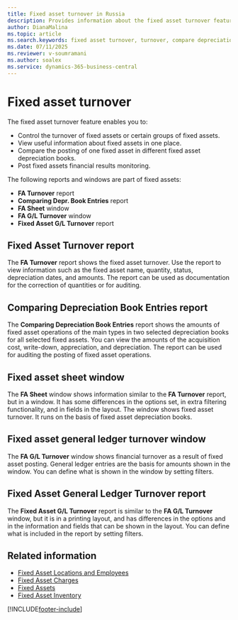 ```yaml
---
title: Fixed asset turnover in Russia
description: Provides information about the fixed asset turnover feature and related reports for Russia.
author: DianaMalina
ms.topic: article
ms.search.keywords: fixed asset turnover, turnover, compare depreciation book, Russia
ms.date: 07/11/2025
ms.reviewer: v-soumramani
ms.author: soalex
ms.service: dynamics-365-business-central
---
```


# Fixed asset turnover

The fixed asset turnover feature enables you to:

- Control the turnover of fixed assets or certain groups of fixed assets.
- View useful information about fixed assets in one place.
- Compare the posting of one fixed asset in different fixed asset depreciation books.
- Post fixed assets financial results monitoring.

The following reports and windows are part of fixed assets:

- **FA Turnover** report
- **Comparing Depr. Book Entries** report
- **FA Sheet** window
- **FA G/L Turnover** window
- **Fixed Asset G/L Turnover** report

## Fixed Asset Turnover report

The **FA Turnover** report shows the fixed asset turnover. Use the report to view information such as the fixed asset name, quantity, status, depreciation dates, and amounts. The report can be used as documentation for the correction of quantities or for auditing.

## Comparing Depreciation Book Entries report

The **Comparing Depreciation Book Entries** report shows the amounts of fixed asset operations of the main types in two selected depreciation books for all selected fixed assets. You can view the amounts of the acquisition cost, write-down, appreciation, and depreciation. The report can be used for auditing the posting of fixed asset operations.

## Fixed asset sheet window

The **FA Sheet** window shows information similar to the **FA Turnover** report, but in a window. It has some differences in the options set, in extra filtering functionality, and in fields in the layout. The window shows fixed asset turnover. It runs on the basis of fixed asset depreciation books.

## Fixed asset general ledger turnover window

The **FA G/L Turnover** window shows financial turnover as a result of fixed asset posting. General ledger entries are the basis for amounts shown in the window. You can define what is shown in the window by setting filters.

## Fixed Asset General Ledger Turnover report

The **Fixed Asset G/L Turnover** report is similar to the **FA G/L Turnover** window, but it is in a printing layout, and has differences in the options and in the information and fields that can be shown in the layout. You can define what is included in the report by setting filters.

## Related information

- [Fixed Asset Locations and Employees](Fixed-Asset-Locations-and-Employees.md)
- [Fixed Asset Charges](Fixed-Asset-Charges.md)
- [Fixed Assets](fixed-assets.md)
- [Fixed Asset Inventory](Fixed-Asset-Inventory.md)

[!INCLUDE[footer-include](../../includes/footer-banner.md)]
